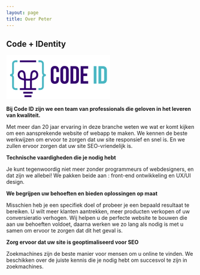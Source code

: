 ```yaml
---
layout: page 
title: Over Peter
---
```



## Code + IDentity ##

![Code ID](assets/codeid.svg)

**Bij Code ID zijn we een team van professionals die geloven in het leveren van kwaliteit.**

Met meer dan 20 jaar ervaring in deze branche weten we wat er komt kijken om een aansprekende website of webapp te maken. We kennen de beste werkwijzen om ervoor te zorgen dat uw site responsief en snel is. En we zullen ervoor zorgen dat uw site SEO-vriendelijk is.

**Technische vaardigheden die je nodig hebt**

Je kunt tegenwoordig niet meer zonder programmeurs of webdesigners, en dat zijn we allebei! We pakken beide aan : front-end ontwikkeling en UX/UI design.

**We begrijpen uw behoeften en bieden oplossingen op maat**

Misschien heb je een specifiek doel of probeer je een bepaald resultaat te bereiken. U wilt meer klanten aantrekken, meer producten verkopen of uw conversieratio verhogen. Wij helpen u de perfecte website te bouwen die aan uw behoeften voldoet, daarna werken we zo lang als nodig is met u samen om ervoor te zorgen dat dit het geval is.

**Zorg ervoor dat uw site is geoptimaliseerd voor SEO**

Zoekmachines zijn de beste manier voor mensen om u online te vinden. We beschikken over de juiste kennis die je nodig hebt om succesvol te zijn in zoekmachines.
